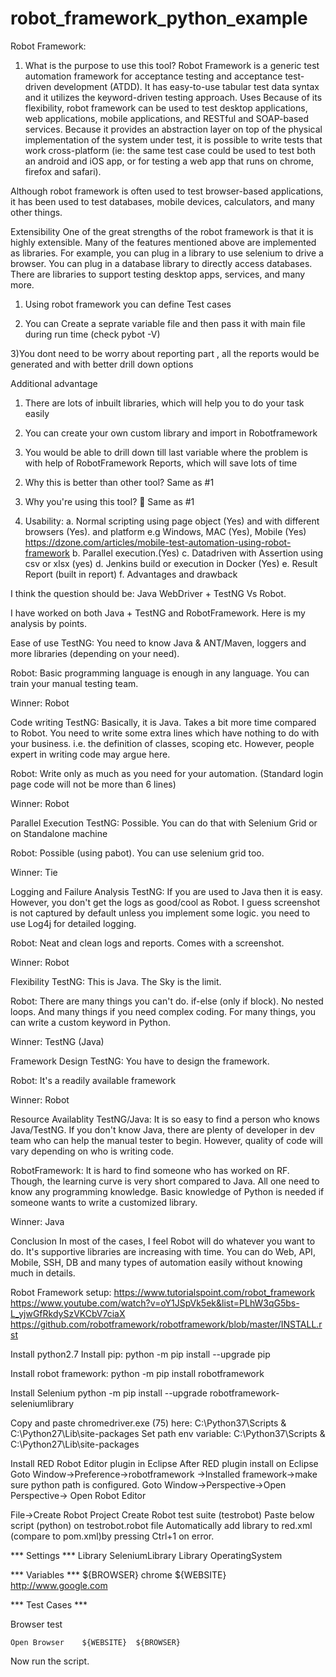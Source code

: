 # robot_framework_python_example

Robot Framework:
1.	What is the purpose to use  this tool?
Robot Framework is a generic test automation framework for acceptance testing and acceptance test-driven development (ATDD). It has easy-to-use tabular test data syntax and it utilizes the keyword-driven testing approach.
Uses
Because of its flexibility, robot framework can be used to test desktop applications, web applications, mobile applications, and RESTful and SOAP-based services. Because it provides an abstraction layer on top of the physical implementation of the system under test, it is possible to write tests that work cross-platform (ie: the same test case could be used to test both an android and iOS app, or for testing a web app that runs on chrome, firefox and safari).

Although robot framework is often used to test browser-based applications, it has been used to test databases, mobile devices, calculators, and many other things.

Extensibility
One of the great strengths of the robot framework is that it is highly extensible. Many of the features mentioned above are implemented as libraries. For example, you can plug in a library to use selenium to drive a browser. You can plug in a database library to directly access databases. There are libraries to support testing desktop apps, services, and many more.
1)	Using  robot framework you can define Test cases

2) You can Create a seprate variable file and then pass it with main file during run time (check pybot -V)

3)You dont need to be worry about reporting part , all the reports would be generated and with better drill down options

Additional advantage

1) There are lots of inbuilt libraries, which will help you to do your task easily

2) You can create your own custom library and import in Robotframework

3) You would be able to drill down till last variable where the problem is with help of RobotFramework Reports, which will save lots of time
2. Why this is better than other tool?
Same as #1
2.	Why you're using this tool?
	Same as #1

4. Usability:
a. Normal scripting using page object (Yes) and with different browsers (Yes). and platform e.g Windows, MAC (Yes), Mobile (Yes) https://dzone.com/articles/mobile-test-automation-using-robot-framework
b. Parallel execution.(Yes)
c. Datadriven with Assertion using csv or xlsx (yes)
d. Jenkins build or execution in Docker  (Yes)
e. Result Report (built in report)
f. Advantages and drawback

I think the question should be: Java WebDriver + TestNG Vs Robot.

I have worked on both Java + TestNG and RobotFramework. Here is my analysis by points.

Ease of use
TestNG: You need to know Java & ANT/Maven, loggers and more libraries (depending on your need).

Robot: Basic programming language is enough in any language. You can train your manual testing team.

Winner: Robot

Code writing
TestNG: Basically, it is Java. Takes a bit more time compared to Robot. You need to write some extra lines which have nothing to do with your business. i.e. the definition of classes, scoping etc. However, people expert in writing code may argue here.

Robot: Write only as much as you need for your automation. (Standard login page code will not be more than 6 lines)

Winner: Robot

Parallel Execution
TestNG: Possible. You can do that with Selenium Grid or on Standalone machine

Robot: Possible (using pabot). You can use selenium grid too.

Winner: Tie

Logging and Failure Analysis
TestNG: If you are used to Java then it is easy. However, you don't get the logs as good/cool as Robot. I guess screenshot is not captured by default unless you implement some logic. you need to use Log4j for detailed logging.

Robot: Neat and clean logs and reports. Comes with a screenshot.

Winner: Robot

Flexibility
TestNG: This is Java. The Sky is the limit.

Robot: There are many things you can't do. if-else (only if block). No nested loops. And many things if you need complex coding. For many things, you can write a custom keyword in Python.

Winner: TestNG (Java)

Framework Design
TestNG: You have to design the framework.

Robot: It's a readily available framework

Winner: Robot

Resource Availablity
TestNG/Java: It is so easy to find a person who knows Java/TestNG. If you don't know Java, there are plenty of developer in dev team who can help the manual tester to begin. However, quality of code will vary depending on who is writing code.

RobotFramework: It is hard to find someone who has worked on RF. Though, the learning curve is very short compared to Java. All one need to know any programming knowledge. Basic knowledge of Python is needed if someone wants to write a customized library.

Winner: Java

Conclusion
In most of the cases, I feel Robot will do whatever you want to do. It's supportive libraries are increasing with time. You can do Web, API, Mobile, SSH, DB and many types of automation easily without knowing much in details.

Robot Framework setup:
https://www.tutorialspoint.com/robot_framework
https://www.youtube.com/watch?v=oY1JSpVk5ek&list=PLhW3qG5bs-L_yjwGfRkdySzVKCbV7ciaX
https://github.com/robotframework/robotframework/blob/master/INSTALL.rst

Install python2.7
Install pip: 
python -m pip install --upgrade pip

Install robot framework: 
python -m pip install robotframework

Install Selenium
python -m pip install --upgrade robotframework-seleniumlibrary

Copy and paste chromedriver.exe (75) here: C:\Python37\Scripts   & C:\Python27\Lib\site-packages
Set path env variable: C:\Python37\Scripts   & C:\Python27\Lib\site-packages

Install RED Robot Editor plugin in Eclipse
After RED plugin install on Eclipse Goto Window->Preference->robotframework ->Installed framework->make sure python path is configured.
Goto Window->Perspective->Open Perspective-> Open Robot Editor

File->Create Robot Project
Create Robot test suite (testrobot)
Paste below script (python) on testrobot.robot file
Automatically add library to red.xml (compare to pom.xml)by pressing Ctrl+1 on error.

*** Settings ***
Library    SeleniumLibrary
Library  OperatingSystem


*** Variables ***
${BROWSER}  chrome
${WEBSITE}  http://www.google.com

*** Test Cases ***

Browser test

    Open Browser    ${WEBSITE}  ${BROWSER}

Now run the script.
